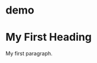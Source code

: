 # demo
<!DOCTYPE html>
<html>
<head>
<title>Acc</title>
</head>
<body>

<h1>My First Heading</h1>
<p>My first paragraph.</p>

</body>
</html>
